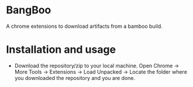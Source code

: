 # BangBoo
A chrome extensions to download artifacts from a bamboo build.

# Installation and usage
* Download the repository/zip to your local machine. Open Chrome -> More Tools -> Extensions -> Load Unpacked -> Locate the folder where you downloaded the repository and you are done.
